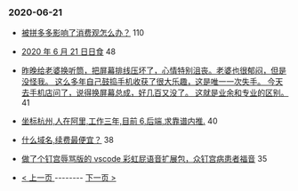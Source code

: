 ### 2020-06-21 
- [被拼多多影响了消费观怎么办？](https://www.v2ex.com/t/683364) 110
- [2020 年 6 月 21 日日食](https://www.v2ex.com/t/683412) 48
- [昨晚给老婆换听筒，把屏幕排线压坏了，心情特别沮丧。老婆也很郁闷，但是没怪我。
这么多年自己鼓捣手机收获了很大乐趣，这是唯一一次失手。
今天去手机店问了，说得换屏幕总成，好几百又没了。
这就是业余和专业的区别。](https://www.v2ex.com/t/683458) 41
- [坐标杭州,人在阿里,工作三年,目前 6,后端,求靠谱内推.](https://www.v2ex.com/t/683368) 40
- [什么域名,续费最便宜？](https://www.v2ex.com/t/683400) 38
- [做了个钉宫辱骂版的 vscode 彩虹屁语音扩展包，众钉宫病患者福音](https://www.v2ex.com/t/683485) 35 

- [ < 上一页 ](https://github.com/able8/v2ex-hot-record/blob/master/2020-06-20.md) -------- [ 下一页 > ](https://github.com/able8/v2ex-hot-record/blob/master/2020-06-22.md)
